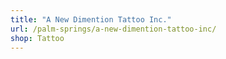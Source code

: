 ```yaml
---
title: "A New Dimention Tattoo Inc."
url: /palm-springs/a-new-dimention-tattoo-inc/
shop: Tattoo
---
```

